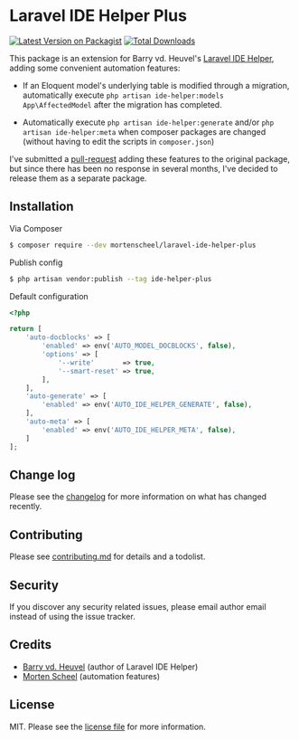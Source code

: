 # Laravel IDE Helper Plus

[![Latest Version on Packagist][ico-version]][link-packagist]
[![Total Downloads][ico-downloads]][link-downloads]

This package is an extension for Barry vd. Heuvel's [Laravel IDE Helper](https://github.com/barryvdh/laravel-ide-helper), adding some convenient automation features:
* If an Eloquent model's underlying table is modified through a migration, automatically execute `php artisan ide-helper:models App\AffectedModel` after the migration has completed.

* Automatically execute `php artisan ide-helper:generate` and/or `php artisan ide-helper:meta` when composer packages are changed (without having to edit the scripts in `composer.json`)

I've submitted a  [pull-request](https://github.com/barryvdh/laravel-ide-helper/pull/797) adding these features to the original package, but since there has been no response in several months, I've decided to release them as a separate package.



## Installation

Via Composer

``` bash
$ composer require --dev mortenscheel/laravel-ide-helper-plus
```

Publish config

``` bash
$ php artisan vendor:publish --tag ide-helper-plus
```

Default configuration
``` php
<?php

return [
    'auto-docblocks' => [
        'enabled' => env('AUTO_MODEL_DOCBLOCKS', false),
        'options' => [
            '--write'       => true,
            '--smart-reset' => true,
        ],
    ],
    'auto-generate' => [
        'enabled' => env('AUTO_IDE_HELPER_GENERATE', false),
    ],
    'auto-meta' => [
        'enabled' => env('AUTO_IDE_HELPER_META', false),
    ]
];
```

## Change log

Please see the [changelog](changelog.md) for more information on what has changed recently.

## Contributing

Please see [contributing.md](contributing.md) for details and a todolist.

## Security

If you discover any security related issues, please email author email instead of using the issue tracker.

## Credits

- [Barry vd. Heuvel](https://github.com/barryvdh) (author of Laravel IDE Helper)
- [Morten Scheel][link-author] (automation features)

## License

MIT. Please see the [license file](license.md) for more information.

[ico-version]: https://img.shields.io/packagist/v/mortenscheel/laravel-ide-helper-plus.svg?style=flat-square
[ico-downloads]: https://img.shields.io/packagist/dt/mortenscheel/laravel-ide-helper-plus.svg?style=flat-square

[link-packagist]: https://packagist.org/packages/mortenscheel/laravel-ide-helper-plus
[link-downloads]: https://packagist.org/packages/mortenscheel/laravel-ide-helper-plus
[link-author]: https://github.com/mortenscheel
